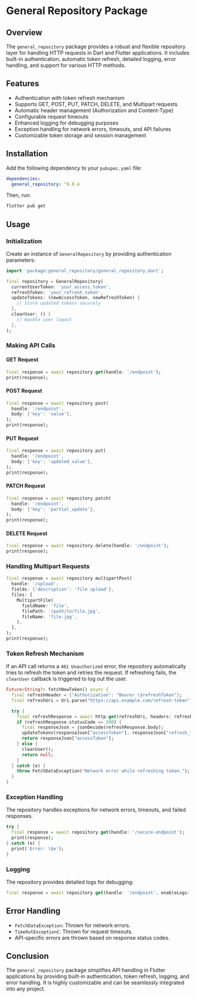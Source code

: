 # General Repository Package

## Overview
The `general_repository` package provides a robust and flexible repository layer for handling HTTP requests in Dart and Flutter applications. It includes built-in authentication, automatic token refresh, detailed logging, error handling, and support for various HTTP methods.

## Features
- Authentication with token refresh mechanism
- Supports GET, POST, PUT, PATCH, DELETE, and Multipart requests
- Automatic header management (Authorization and Content-Type)
- Configurable request timeouts
- Enhanced logging for debugging purposes
- Exception handling for network errors, timeouts, and API failures
- Customizable token storage and session management

## Installation
Add the following dependency to your `pubspec.yaml` file:

```yaml
dependencies:
  general_repository: ^0.0.4
```

Then, run:

```sh
flutter pub get
```

## Usage

### Initialization
Create an instance of `GeneralRepository` by providing authentication parameters:

```dart
import 'package:general_repository/general_repository.dart';

final repository = GeneralRepository(
  currentUserToken: 'your_access_token',
  refreshToken: 'your_refresh_token',
  updateTokens: (newAccessToken, newRefreshToken) {
    // Store updated tokens securely
  },
  clearUser: () {
    // Handle user logout
  },
);
```

### Making API Calls
#### GET Request
```dart
final response = await repository.get(handle: '/endpoint');
print(response);
```

#### POST Request
```dart
final response = await repository.post(
  handle: '/endpoint',
  body: {'key': 'value'},
);
print(response);
```

#### PUT Request
```dart
final response = await repository.put(
  handle: '/endpoint',
  body: {'key': 'updated_value'},
);
print(response);
```

#### PATCH Request
```dart
final response = await repository.patch(
  handle: '/endpoint',
  body: {'key': 'partial_update'},
);
print(response);
```

#### DELETE Request
```dart
final response = await repository.delete(handle: '/endpoint');
print(response);
```

### Handling Multipart Requests
```dart
final response = await repository.multipartPost(
  handle: '/upload',
  fields: {'description': 'file upload'},
  files: [
    MultipartFile(
      fieldName: 'file',
      filePath: '/path/to/file.jpg',
      fileName: 'file.jpg',
    ),
  ],
);
print(response);
```

### Token Refresh Mechanism
If an API call returns a `401 Unauthorized` error, the repository automatically tries to refresh the token and retries the request. If refreshing fails, the `clearUser` callback is triggered to log out the user.

```dart
Future<String?> fetchNewToken() async {
  final refreshHeader = {"Authorization": "Bearer \$refreshToken"};
  final refreshUri = Uri.parse("https://api.example.com/refresh-token");

  try {
    final refreshResponse = await http.get(refreshUri, headers: refreshHeader);
    if (refreshResponse.statusCode == 200) {
      final responseJson = jsonDecode(refreshResponse.body);
      updateTokens(responseJson["accessToken"], responseJson["refresh_token"]);
      return responseJson["accessToken"];
    } else {
      clearUser();
      return null;
    }
  } catch (e) {
    throw FetchDataException("Network error while refreshing token.");
  }
}
```

### Exception Handling
The repository handles exceptions for network errors, timeouts, and failed responses.

```dart
try {
  final response = await repository.get(handle: '/secure-endpoint');
  print(response);
} catch (e) {
  print('Error: \$e');
}
```

### Logging
The repository provides detailed logs for debugging:
```dart
final response = await repository.get(handle: '/endpoint', enableLogs: true);
```

## Error Handling
- `FetchDataException`: Thrown for network errors.
- `TimeOutExceptionC`: Thrown for request timeouts.
- API-specific errors are thrown based on response status codes.

## Conclusion
The `general_repository` package simplifies API handling in Flutter applications by providing built-in authentication, token refresh, logging, and error handling. It is highly customizable and can be seamlessly integrated into any project.

